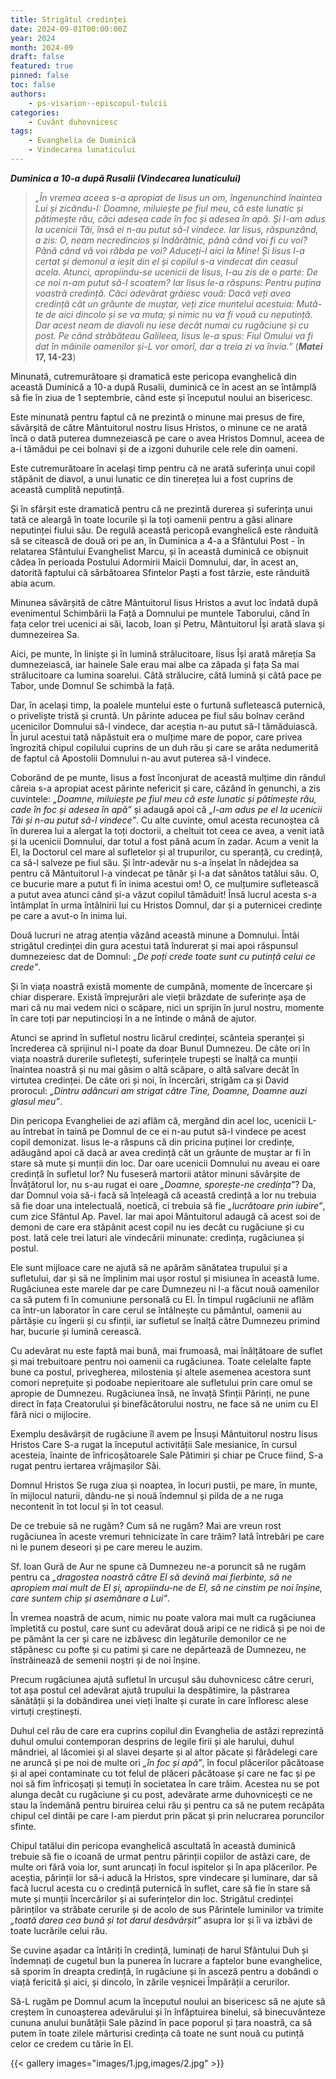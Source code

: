 ```yaml
---
title: Strigătul credinței
date: 2024-09-01T00:00:00Z
year: 2024
month: 2024-09
draft: false
featured: true
pinned: false
toc: false
authors:
    - ps-visarion--episcopul-tulcii
categories:
    - Cuvânt duhovnicesc
tags:
    - Evanghelia de Duminică
    - Vindecarea lunaticului
---
```

_**Duminica a 10-a după Rusalii (Vindecarea lunaticului)**_

> _„În vremea aceea s-a apropiat de Iisus un om, îngenunchind înaintea Lui și zicându-I: Doamne, miluiește pe fiul meu, că este lunatic și pătimește rău, căci adesea cade în foc și adesea în apă. Și l-am adus la ucenicii Tăi, însă ei n-au putut să-l vindece. Iar Iisus, răspunzând, a zis: O, neam necredincios și îndărătnic, până când voi fi cu voi? Până când vă voi răbda pe voi? Aduceți-l aici la Mine! Și Iisus l-a certat și demonul a ieșit din el și copilul s-a vindecat din ceasul acela. Atunci, apropiindu-se ucenicii de Iisus, I-au zis de o parte: De ce noi n-am putut să-l scoatem? Iar Iisus le-a răspuns: Pentru puțina voastră credință. Căci adevărat grăiesc vouă: Dacă veți avea credință cât un grăunte de muștar, veți zice muntelui acestuia: Mută-te de aici dincolo și se va muta; și nimic nu va fi vouă cu neputință. Dar acest neam de diavoli nu iese decât numai cu rugăciune și cu post. Pe când străbăteau Galileea, Iisus le-a spus: Fiul Omului va fi dat în mâinile oamenilor și-L vor omorî, dar a treia zi va învia.”_ (**_Matei_ 17, 14-23**)

Minunată, cutremurătoare și dramatică este pericopa evanghelică din această Duminică a 10-a după Rusalii, duminică ce în acest an se întâmplă să fie în ziua de 1 septembrie, când este și începutul noului an bisericesc.

Este minunată pentru faptul că ne prezintă o minune mai presus de fire, săvârșită de către Mântuitorul nostru Iisus Hristos, o minune ce ne arată încă o dată puterea dumnezeiască pe care o avea Hristos Domnul, aceea de a-i tămădui pe cei bolnavi și de a izgoni duhurile cele rele din oameni.

Este cutremurătoare în același timp pentru că ne arată suferința unui copil stăpânit de diavol, a unui lunatic ce din tinerețea lui a fost cuprins de această cumplită neputință.

Și în sfârșit este dramatică pentru că ne prezintă durerea și suferința unui tată ce aleargă în toate locurile și la toți oamenii pentru a găsi alinare neputinței fiului său. De regulă această pericopă evanghelică este rânduită să se citească de două ori pe an, în Duminica a 4-a a Sfântului Post - în relatarea Sfântului Evanghelist Marcu, și în această duminică ce obișnuit cădea în perioada Postului Adormirii Maicii Domnului, dar, în acest an, datorită faptului că sărbătoarea Sfintelor Paști a fost târzie, este rânduită abia acum.

Minunea săvârșită de către Mântuitorul Iisus Hristos a avut loc îndată după evenimentul Schimbării la Față a Domnului pe muntele Taborului, când în fața celor trei ucenici ai săi, Iacob, Ioan și Petru, Mântuitorul Își arată slava și dumnezeirea Sa.

Aici, pe munte, în liniște și în lumină strălucitoare, Iisus Își arată măreția Sa dumnezeiască, iar hainele Sale erau mai albe ca zăpada și fața Sa mai strălucitoare ca lumina soarelui. Câtă strălucire, câtă lumină și câtă pace pe Tabor, unde Domnul Se schimbă la față.

Dar, în același timp, la poalele muntelui este o furtună sufletească puternică, o priveliște tristă și cruntă. Un părinte aducea pe fiul său bolnav cerând ucenicilor Domnului să-l vindece, dar aceștia n-au putut să-l tămăduiască. În jurul acestui tată năpăstuit era o mulțime mare de popor, care privea îngrozită chipul copilului cuprins de un duh rău și care se arăta nedumerită de faptul că Apostolii Domnului n-au avut puterea să-l vindece.

Coborând de pe munte, Iisus a fost înconjurat de această mulțime din rândul căreia s-a apropiat acest părinte nefericit și care, căzând în genunchi, a zis cuvintele: _„Doamne, miluiește pe fiul meu că este lunatic și pătimește rău, cade în foc și adesea în apă”_ și adaugă apoi că _„l-am adus pe el la ucenicii Tăi și n-au putut să-l vindece”_. Cu alte cuvinte, omul acesta recunoștea că în durerea lui a alergat la toți doctorii, a cheltuit tot ceea ce avea, a venit iată și la ucenicii Domnului, dar totul a fost până acum în zadar. Acum a venit la El, la Doctorul cel mare al sufletelor și al trupurilor, cu speranță, cu credință, ca să-l salveze pe fiul său. Și într-adevăr nu s-a înșelat în nădejdea sa pentru că Mântuitorul l-a vindecat pe tânăr și l-a dat sănătos tatălui său. O, ce bucurie mare a putut fi în inima acestui om! O, ce mulțumire sufletească a putut avea atunci când și-a văzut copilul tămăduit! Însă lucrul acesta s-a întâmplat în urma întâlnirii lui cu Hristos Domnul, dar și a puternicei credințe pe care a avut-o în inima lui.

Două lucruri ne atrag atenția văzând această minune a Domnului. Întâi strigătul credinței din gura acestui tată îndurerat și mai apoi răspunsul dumnezeiesc dat de Domnul: _„De poți crede toate sunt cu putință celui ce crede”_.

Și în viața noastră există momente de cumpănă, momente de încercare și chiar disperare. Există împrejurări ale vieții brăzdate de suferințe așa de mari că nu mai vedem nici o scăpare, nici un sprijin în jurul nostru, momente în care toți par neputincioși în a ne întinde o mână de ajutor.

Atunci se aprind în sufletul nostru licărul credinței, scânteia speranței și încrederea că sprijinul ni-l poate da doar Bunul Dumnezeu. De câte ori în viața noastră durerile sufletești, suferințele trupești se înalță ca munții înaintea noastră și nu mai găsim o altă scăpare, o altă salvare decât în virtutea credinței. De câte ori și noi, în încercări, strigăm ca și David prorocul: _„Dintru adâncuri am strigat către Tine, Doamne, Doamne auzi glasul meu”_.

Din pericopa Evangheliei de azi aflăm că, mergând din acel loc, ucenicii L-au întrebat în taină pe Domnul de ce ei n-au putut să-l vindece pe acest copil demonizat. Iisus le-a răspuns că din pricina puținei lor credințe, adăugând apoi că dacă ar avea credință cât un grăunte de muștar ar fi în stare să mute și munții din loc. Dar oare ucenicii Domnului nu aveau ei oare credință în sufletul lor? Nu fuseseră martorii atâtor minuni săvârșite de Învățătorul lor, nu s-au rugat ei oare _„Doamne, sporește-ne credința”_? Da, dar Domnul voia să-i facă să înțeleagă că această credință a lor nu trebuia să fie doar una intelectuală, noetică, ci trebuia să fie _„lucrătoare prin iubire”_, cum zice Sfântul Ap. Pavel. Iar mai apoi Mântuitorul adaugă că acest soi de demoni de care era stăpânit acest copil nu ies decât cu rugăciune și cu post. Iată cele trei laturi ale vindecării minunate: credința, rugăciunea și postul.

Ele sunt mijloace care ne ajută să ne apărăm sănătatea trupului și a sufletului, dar și să ne împlinim mai ușor rostul și misiunea în această lume. Rugăciunea este marele dar pe care Dumnezeu ni l-a făcut nouă oamenilor ca să putem fi în comuniune personală cu El. În timpul rugăciunii ne aflăm ca într-un laborator în care cerul se întâlnește cu pământul, oamenii au părtășie cu îngerii și cu sfinții, iar sufletul se înalță către Dumnezeu primind har, bucurie și lumină cerească.

Cu adevărat nu este faptă mai bună, mai frumoasă, mai înălțătoare de suflet și mai trebuitoare pentru noi oamenii ca rugăciunea. Toate celelalte fapte bune ca postul, privegherea, milostenia și altele asemenea acestora sunt comori neprețuite și podoabe nepieritoare ale sufletului prin care omul se apropie de Dumnezeu. Rugăciunea însă, ne învață Sfinții Părinți, ne pune direct în fața Creatorului și binefăcătorului nostru, ne face să ne unim cu El fără nici o mijlocire.

Exemplu desăvârșit de rugăciune îl avem pe Însuși Mântuitorul nostru Iisus Hristos Care S-a rugat la începutul activității Sale mesianice, în cursul acesteia, înainte de înfricoșătoarele Sale Pătimiri și chiar pe Cruce fiind, S-a rugat pentru iertarea vrăjmașilor Săi.

Domnul Hristos Se ruga ziua și noaptea, în locuri pustii, pe mare, în munte, în mijlocul naturii, dându-ne și nouă îndemnul și pilda de a ne ruga necontenit în tot locul și în tot ceasul.

De ce trebuie să ne rugăm? Cum să ne rugăm? Mai are vreun rost rugăciunea în aceste vremuri tehnicizate în care trăim? Iată întrebări pe care ni le punem deseori și pe care mereu le auzim.

Sf. Ioan Gură de Aur ne spune că Dumnezeu ne-a poruncit să ne rugăm pentru ca _„dragostea noastră către El să devină mai fierbinte, să ne apropiem mai mult de El și, apropiindu-ne de El, să ne cinstim pe noi înșine, care suntem chip și asemănare a Lui”_.

În vremea noastră de acum, nimic nu poate valora mai mult ca rugăciunea împletită cu postul, care sunt cu adevărat două aripi ce ne ridică și pe noi de pe pământ la cer și care ne izbăvesc din legăturile demonilor ce ne stăpânesc cu pofte și cu patimi și care ne depărtează de Dumnezeu, ne înstrăinează de semenii noștri și de noi înșine.

Precum rugăciunea ajută sufletul în urcușul său duhovnicesc către ceruri, tot așa postul cel adevărat ajută trupului la despătimire, la păstrarea sănătății și la dobândirea unei vieți înalte și curate în care înfloresc alese virtuți creștinești.

Duhul cel rău de care era cuprins copilul din Evanghelia de astăzi reprezintă duhul omului contemporan desprins de legile firii și ale harului, duhul mândriei, al lăcomiei și al slavei deșarte și al altor păcate și fărădelegi care ne aruncă și pe noi de multe ori _„în foc și apă”_, în focul plăcerilor păcătoase și al apei contaminate cu tot felul de plăceri păcătoase și care ne fac și pe noi să fim înfricoșați și temuți în societatea în care trăim. Acestea nu se pot alunga decât cu rugăciune și cu post, adevărate arme duhovnicești ce ne stau la îndemână pentru biruirea celui rău și pentru ca să ne putem recăpăta chipul cel dintâi pe care l-am pierdut prin păcat și prin nelucrarea poruncilor sfinte.

Chipul tatălui din pericopa evanghelică ascultată în această duminică trebuie să fie o icoană de urmat pentru părinții copiilor de astăzi care, de multe ori fără voia lor, sunt aruncați în focul ispitelor și în apa plăcerilor. Pe aceștia, părinții lor să-i aducă la Hristos, spre vindecare și luminare, dar să facă lucrul acesta cu o credință puternică în suflet, care să fie în stare să mute și munții încercărilor și ai suferințelor din loc. Strigătul credinței părinților va străbate cerurile și de acolo de sus Părintele luminilor va trimite _„toată darea cea bună și tot darul desăvârșit”_ asupra lor și îi va izbăvi de toate lucrările celui rău.

Se cuvine așadar ca întăriți în credință, luminați de harul Sfântului Duh și îndemnați de cugetul bun la punerea în lucrare a faptelor bune evanghelice, să sporim în dreapta credință, în rugăciune și în asceză pentru a dobândi o viață fericită și aici, și dincolo, în zările veșnicei Împărății a cerurilor.

Să-L rugăm pe Domnul acum la începutul noului an bisericesc să ne ajute să creștem în cunoașterea adevărului și în înfăptuirea binelui, să binecuvânteze cununa anului bunătății Sale păzind în pace poporul și țara noastră, ca să putem în toate zilele mărturisi credința că toate ne sunt nouă cu putință celor ce credem cu tărie în El.

{{< gallery images="images/1.jpg,images/2.jpg" >}}